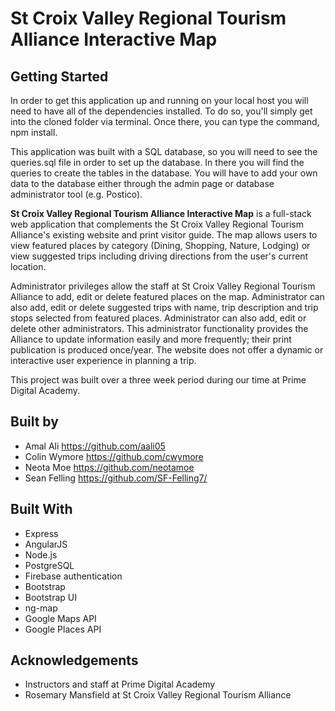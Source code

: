 # St Croix Valley Regional Tourism Alliance Interactive Map #

## Getting Started
In order to get this application up and running on your local host you will need to have all of the dependencies installed.  To do so, you'll simply get into the cloned folder via terminal.  Once there, you can type the command, npm install.

This application was built with a SQL database, so you will need to see the queries.sql file in order to set up the database.  In there you will find the queries to create the tables in the database.  You will have to add your own data to the database either through the admin page or database administrator tool (e.g. Postico).

**St Croix Valley Regional Tourism Alliance Interactive Map** is a full-stack web application that complements the St Croix Valley Regional Tourism Alliance's existing website and print visitor guide.  The map allows users to view featured places by category (Dining, Shopping, Nature, Lodging) or view suggested trips including driving directions from the user's current location.

Administrator privileges allow the staff at St Croix Valley Regional Tourism Alliance to add, edit or delete featured places on the map.  Administrator can also add, edit or delete suggested trips with name, trip description and trip stops selected from featured places.  Administrator can also add, edit or delete other administrators.  This administrator functionality provides the Alliance to update information easily and more frequently; their print publication is produced once/year.  The website does not offer a dynamic or interactive user experience in planning a trip.  

This project was built over a three week period during our time at Prime Digital Academy.


## Built by
* Amal Ali https://github.com/aali05
* Colin Wymore https://github.com/cwymore
* Neota Moe https://github.com/neotamoe
* Sean Felling https://github.com/SF-Felling7/


## Built With
* Express
* AngularJS
* Node.js
* PostgreSQL
* Firebase authentication
* Bootstrap
* Bootstrap UI
* ng-map
* Google Maps API
* Google Places API


## Acknowledgements
* Instructors and staff at Prime Digital Academy
* Rosemary Mansfield at St Croix Valley Regional Tourism Alliance
